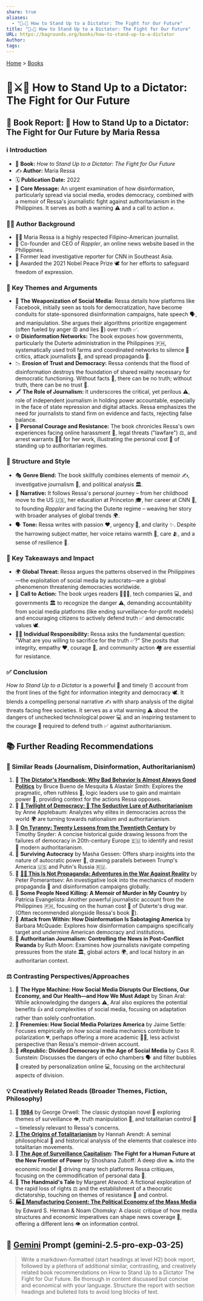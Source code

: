 ```yaml
---
share: true
aliases:
  - "👥⚔️👑 How to Stand Up to a Dictator: The Fight for Our Future"
title: "👥⚔️👑 How to Stand Up to a Dictator: The Fight for Our Future"
URL: https://bagrounds.org/books/how-to-stand-up-to-a-dictator
Author: 
tags: 
---
```

[Home](../index.md) > [Books](./index.md)  
# 👥⚔️👑 How to Stand Up to a Dictator: The Fight for Our Future  
## 📖 Book Report: 📢 How to Stand Up to a Dictator: The Fight for Our Future by Maria Ressa  
  
### ℹ️ Introduction  
  
* 📖 **Book:** *How to Stand Up to a Dictator: The Fight for Our Future*  
* ✍️ **Author:** Maria Ressa  
* 🗓️ **Publication Date:** 2022  
* 📣 **Core Message:** An urgent examination of how disinformation, particularly spread via social media, erodes democracy, combined with a memoir of Ressa's journalistic fight against authoritarianism in the Philippines. It serves as both a warning ⚠️ and a call to action ✊.  
  
### 👩‍💼 Author Background  
  
* 👩‍💼 Maria Ressa is a highly respected Filipino-American journalist.  
* 🏢 Co-founder and CEO of *Rappler*, an online news website based in the Philippines.  
* 🎤 Former lead investigative reporter for CNN in Southeast Asia.  
* 🏅 Awarded the 2021 Nobel Peace Prize 🕊️ for her efforts to safeguard freedom of expression.  
  
### 🔑 Key Themes and Arguments  
  
* 📱 **The Weaponization of Social Media:** Ressa details how platforms like Facebook, initially seen as tools for democratization, have become conduits for state-sponsored disinformation campaigns, hate speech 🗣️, and manipulation. She argues their algorithms prioritize engagement (often fueled by anger 😡 and lies 🤥) over truth ✅.  
* 🌐 **Disinformation Networks:** The book exposes how governments, particularly the Duterte administration in the Philippines 🇵🇭, systematically used troll farms and coordinated networks to silence 🤫 critics, attack journalists 📰, and spread propaganda 📢.  
* 📉 **Erosion of Trust and Democracy:** Ressa contends that the flood of disinformation destroys the foundation of shared reality necessary for democratic functioning. Without facts 💯, there can be no truth; without truth, there can be no trust 🙏.  
* 🖋️ **The Role of Journalism:** It underscores the critical, yet perilous ⚠️, role of independent journalism in holding power accountable, especially in the face of state repression and digital attacks. Ressa emphasizes the need for journalists to stand firm on evidence and facts, rejecting false balance.  
* 💪 **Personal Courage and Resistance:** The book chronicles Ressa's own experiences facing online harassment 🤬, legal threats ("lawfare") ⚖️, and arrest warrants 👮‍♀️ for her work, illustrating the personal cost 💸 of standing up to authoritarian regimes.  
  
### 🎨 Structure and Style  
  
* 🎭 **Genre Blend:** The book skillfully combines elements of memoir ✍️, investigative journalism 🔎, and political analysis 🏛️.  
* 📖 **Narrative:** It follows Ressa's personal journey – from her childhood move to the US 🇺🇸, her education at Princeton 🎓, her career at CNN 🎤, to founding *Rappler* and facing the Duterte regime – weaving her story with broader analyses of global trends 🌍.  
* 🗣️ **Tone:** Ressa writes with passion ❤️, urgency 🚨, and clarity ✨. Despite the harrowing subject matter, her voice retains warmth 🤗, care 🫂, and a sense of resilience 💪.  
  
### 🎯 Key Takeaways and Impact  
  
* 🌍 **Global Threat:** Ressa argues the patterns observed in the Philippines—the exploitation of social media by autocrats—are a global phenomenon threatening democracies worldwide.  
* 📢 **Call to Action:** The book urges readers 🧑‍🤝‍🧑, tech companies 💻, and governments 🏛️ to recognize the danger ⚠️, demanding accountability from social media platforms (like ending surveillance-for-profit models) and encouraging citizens to actively defend truth ✅ and democratic values 🕊️.  
* 🙋‍♀️ **Individual Responsibility:** Ressa asks the fundamental question: "What are you willing to sacrifice for the truth ✅?" She posits that integrity, empathy ❤️, courage 💪, and community action 🏘️ are essential for resistance.  
  
### ✅ Conclusion  
  
*How to Stand Up to a Dictator* is a powerful 💪 and timely ⏰ account from the front lines of the fight for information integrity and democracy 🕊️. It blends a compelling personal narrative ✍️ with sharp analysis of the digital threats facing free societies. It serves as a vital warning ⚠️ about the dangers of unchecked technological power 💻 and an inspiring testament to the courage 💪 required to defend truth ✅ against authoritarianism.  
  
## 📚 Further Reading Recommendations  
### 📰 Similar Reads (Journalism, Disinformation, Authoritarianism)  
  
1. 📜 **[The Dictator's Handbook: Why Bad Behavior Is Almost Always Good Politics](./the-dictators-handbook.md)** by Bruce Bueno de Mesquita & Alastair Smith: Explores the pragmatic, often ruthless 🔪, logic leaders use to gain and maintain power 💪, providing context for the actions Ressa opposes.  
2. 📜 **[🥀 Twilight of Democracy: 🐍 The Seductive Lure of Authoritarianism](./twilight-of-democracy.md)** by Anne Applebaum: Analyzes why elites in democracies across the world 🌍 are turning towards nationalism and authoritarianism.  
3. 📜 **[On Tyranny: Twenty Lessons from the Twentieth Century](./on-tyranny.md)** by Timothy Snyder: A concise historical guide drawing lessons from the failures of democracy in 20th-century Europe 🇪🇺 to identify and resist 💪 modern authoritarianism.  
4. 📜 **Surviving Autocracy** by Masha Gessen: Offers sharp insights into the nature of autocratic power 💪, drawing parallels between Trump's America 🇺🇸 and Putin's Russia 🇷🇺.  
5. 📜 **[🤥📣 This Is Not Propaganda: Adventures in the War Against Reality](./this-is-not-propaganda.md)** by Peter Pomerantsev: An investigative look into the mechanics of modern propaganda 📢 and disinformation campaigns globally.  
6. 📜 **Some People Need Killing: A Memoir of Murder in My Country** by Patricia Evangelista: Another powerful journalistic account from the Philippines 🇵🇭, focusing on the human cost 💸 of Duterte's drug war. (Often recommended alongside Ressa's book 📖).  
7. 📜 **Attack from Within: How Disinformation Is Sabotaging America** by Barbara McQuade: Explores how disinformation campaigns specifically target and undermine American democracy and institutions.  
8. 📜 **Authoritarian Journalism: Controlling the News in Post-Conflict Rwanda** by Ruth Moon: Examines how journalists navigate competing pressures from the state 🏛️, global actors 🌍, and local history in an authoritarian context.  
  
### ⚖️ Contrasting Perspectives/Approaches  
  
1. 📜 **The Hype Machine: How Social Media Disrupts Our Elections, Our Economy, and Our Health—and How We Must Adapt** by Sinan Aral: While acknowledging the dangers ⚠️, Aral also explores the potential benefits 👍 and complexities of social media, focusing on adaptation rather than solely confrontation.  
2. 📜 **Frenemies: How Social Media Polarizes America** by Jaime Settle: Focuses empirically on *how* social media mechanics contribute to polarization 💔, perhaps offering a more academic 🧑‍🏫, less activist perspective than Ressa's memoir-driven account.  
3. 📜 **`#`Republic: Divided Democracy in the Age of Social Media** by Cass R. Sunstein: Discusses the dangers of echo chambers 🗣️ and filter bubbles 🫧 created by personalization online 💻, focusing on the architectural aspects of division.  
  
### 💡 Creatively Related Reads (Broader Themes, Fiction, Philosophy)  
  
1. 📜 **[1984](./1984.md)** by George Orwell: The classic dystopian novel 🤖 exploring themes of surveillance 👁️, truth manipulation 🤥, and totalitarian control 💪 – timelessly relevant to Ressa's concerns.  
2. **[👹 The Origins of Totalitarianism](./the-origins-of-totalitarianism.md)** by Hannah Arendt: A seminal philosophical 🧠 and historical analysis of the elements that coalesce into totalitarian movements.  
3. 📜 **[The Age of Surveillance Capitalism](./the-age-of-surveillance-capitalism.md): The Fight for a Human Future at the New Frontier of Power** by Shoshana Zuboff: A deep dive 🏊 into the economic model 💸 driving many tech platforms Ressa critiques, focusing on the commodification of personal data 💾.  
4. 📜 **The Handmaid's Tale** by Margaret Atwood: A fictional exploration of the rapid loss of rights ⚖️ and the establishment of a theocratic dictatorship, touching on themes of resistance 💪 and control.  
5. **[🏭🫡 Manufacturing Consent: The Political Economy of the Mass Media](./manufacturing-consent.md)** by Edward S. Herman & Noam Chomsky: A classic critique of how media structures and economic imperatives can shape news coverage 📰, offering a different lens 👁️ on information control.  
  
## 💬 [Gemini](../software/gemini.md) Prompt (gemini-2.5-pro-exp-03-25)  
> Write a markdown-formatted (start headings at level H2) book report, followed by a plethora of additional similar, contrasting, and creatively related book recommendations on How to Stand Up to a Dictator The Fight for Our Future. Be thorough in content discussed but concise and economical with your language. Structure the report with section headings and bulleted lists to avoid long blocks of text.